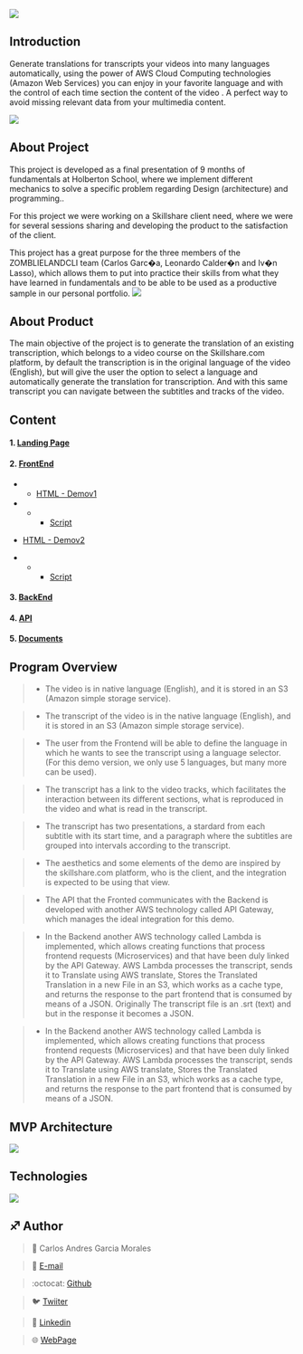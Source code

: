 ![](Top.png)

## Introduction

Generate translations for transcripts your videos into many languages automatically, using the power of AWS Cloud Computing technologies (Amazon Web Services) you can enjoy in your favorite language and with the control of each time section the content of the video . A perfect way to avoid missing relevant data from your multimedia content.

![](Demov1.png)
## About Project

This project is developed as a final presentation of 9 months of fundamentals at Holberton School, where we implement different mechanics to solve a specific problem regarding Design (architecture) and programming..

For this project we were working on a Skillshare client need, where we were for several sessions sharing and developing the product to the satisfaction of the client.

This project has a great purpose for the three members of the ZOMBLIELANDCLI team (Carlos Garc�a, Leonardo Calder�n and Iv�n Lasso), which allows them to put into practice their skills from what they have learned in fundamentals and to be able to be used as a productive sample in our personal portfolio.
![](Demov2.jpg)

## About Product

The main objective of the project is to generate the translation of an existing transcription, which belongs to a video course on the Skillshare.com platform, by default the transcription is in the original language of the video (English), but will give the user the option to select a language and automatically generate the translation for transcription. And with this same transcript you can navigate between the subtitles and tracks of the video.

## Content

#### 1. [Landing Page](https://agzsoftsi.github.io/Automatic_Translations/)
#### 2. [FrontEnd](/FrontEnd)
- - [HTML - Demov1](FrontEnd/index.html)
- - - [Script](FrontEnd/static/scripts/getTranscription.js)

- [HTML - Demov2](FrontEnd/index.html)
- - - [Script](FrontEnd/static/scripts/getTranscriptionTest.js)
#### 3. [BackEnd](/BackEnd)
#### 4. [API](/API)
#### 5. [Documents](/Documents)

## Program Overview

> - The video is in native language (English), and it is stored in an S3 (Amazon simple storage service).

> - The transcript of the video is in the native language (English), and it is stored in an S3 (Amazon simple storage service).

> - The user from the Frontend will be able to define the language in which he wants to see the transcript using a language selector. (For this demo version, we only use 5 languages, but many more can be used).

> - The transcript has a link to the video tracks, which facilitates the interaction between its different sections, what is reproduced in the video and what is read in the transcript.

> - The transcript has two presentations, a stardard from each subtitle with its start time, and a paragraph where the subtitles are grouped into intervals according to the transcript.

> - The aesthetics and some elements of the demo are inspired by the skillshare.com platform, who is the client, and the integration is expected to be using that view.

> - The API that the Fronted communicates with the Backend is developed with another AWS technology called API Gateway, which manages the ideal integration for this demo.

> - In the Backend another AWS technology called Lambda is implemented, which allows creating functions that process frontend requests (Microservices) and that have been duly linked by the API Gateway. AWS Lambda processes the transcript, sends it to Translate using AWS translate, Stores the Translated Translation in a new File in an S3, which works as a cache type, and returns the response to the part frontend that is consumed by means of a JSON.
Originally The transcript file is an .srt (text) and but in the response it becomes a JSON.

> - In the Backend another AWS technology called Lambda is implemented, which allows creating functions that process frontend requests (Microservices) and that have been duly linked by the API Gateway. AWS Lambda processes the transcript, sends it to Translate using AWS translate, Stores the Translated Translation in a new File in an S3, which works as a cache type, and returns the response to the part frontend that is consumed by means of a JSON.

## MVP Architecture

![](/Landing_Page/images/Architecture.jpg)

## Technologies

![](/Landing_Page/images/tec1.png)

## :sagittarius: Author

> :man: Carlos Andres Garcia Morales

> :e-mail: [E-mail](agzsoftsi@gmail.com)

> :octocat: [Github](https://github.com/agzsoftsi)

> :bird: [Twiiter](https://twitter.com/karlgarmor)

> :blue_book: [Linkedin](https://twitter.com/karlgarmor)

> :globe_with_meridians: [WebPage](https://www.agzsoftsi.tech/)



